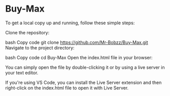 # Buy-Max
To get a local copy up and running, follow these simple steps:

Clone the repository:

bash
Copy code
git clone https://github.com/Mr-Bobzz/Buy-Max.git
Navigate to the project directory:

bash
Copy code
cd Buy-Max
Open the index.html file in your browser:

You can simply open the file by double-clicking it or by using a live server in your text editor.

If you're using VS Code, you can install the Live Server extension and then right-click on the index.html file to open it with Live Server.
